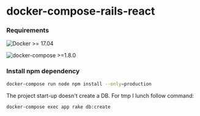 # docker-compose-rails-react

### Requirements

![Docker >= 17.04 ](https://badgen.net/badge/Docker/>=17.04/409be6?icon=docker)

![docker-compose >=1.8.0 ](https://badgen.net/badge/docker-compose/>=1.8/409be6?icon=docker)

### Install npm dependency

```bash
docker-compose run node npm install --only=production
```

The project start-up doesn't create a DB. For tmp I lunch follow command:

```bash
docker-compose exec app rake db:create
```
